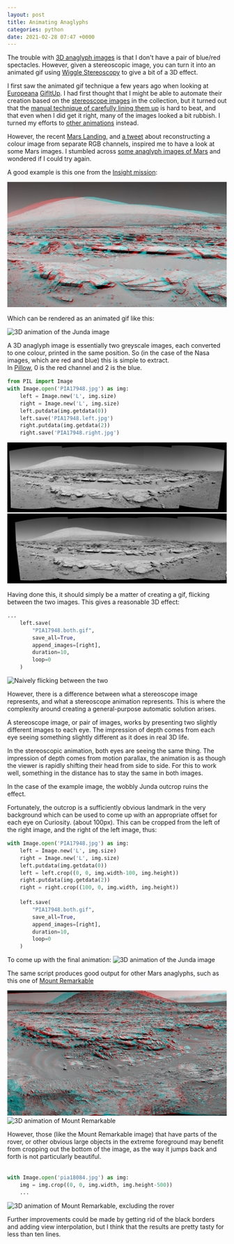 ```yaml
---
layout: post
title: Animating Anaglyphs
categories: python
date: 2021-02-28 07:47 +0000
---
```

The trouble with [3D anaglyph images](https://en.wikipedia.org/wiki/Anaglyph_3D)
is that I don't have a pair of blue/red spectacles. However, given a stereoscopic image,
you can turn it into an animated gif using [Wiggle Stereoscopy](https://en.wikipedia.org/wiki/Wiggle_stereoscopy)
to give a bit of a 3D effect.

I first saw the animated gif technique a few years ago when looking at 
[Europeana](https://www.europeana.eu/) [GifItUp](https://gifitup.net/).
I had first thought that I might be able to automate their creation based on 
the [stereoscope images](https://www.europeana.eu/en/search?page=1&view=grid&query=stereoscope)
in the collection, but it turned out that the [manual technique of carefully 
lining them up](https://digitalnz.org/blog/posts/how-to-make-an-animated-gif-from-a-stereograph) 
is hard to beat, and that even when I did get it right, many of the images looked a bit rubbish. I turned 
my efforts to [other animations](/blog/2019/10/10/gifitup-falling-blossom) instead.

However, the recent [Mars Landing](https://mars.nasa.gov/mars2020/), and 
[a tweet](https://twitter.com/BeckePhysics/status/1363657930885771268) about
reconstructing a colour image from separate RGB channels, inspired me to have
a look at some Mars images. I stumbled across [some anaglyph images of Mars](https://mars.nasa.gov/multimedia/images/?page=0&per_page=25&order=pub_date+desc&search=anaglyph&condition_1=1%3Ais_in_resource_list&category=51)
and wondered if I could try again.

A good example is this one from the [Insight mission](https://mars.nasa.gov/resources/6030/martian-landscape-with-rock-rows-and-mount-sharp-stereo/?site=insight):

![The Junda outcrop in anaglyph 3d](/assets/img/6030_PIA17948-br.jpg)

Which can be rendered as an animated gif like this:

![3D animation of the Junda image](/assets/img/PIA17948.both.gif)

A 3D anaglyph image is essentially two greyscale images, each converted to one
colour, printed in the same position. So (in the case of the Nasa images, which
are red and blue) this is simple to extract.  
In [Pillow](https://pillow.readthedocs.io/en/stable/reference/Image.html?highlight=getdata#PIL.Image.Image.getdata),
0 is the red channel and 2 is the blue.

```python
from PIL import Image
with Image.open('PIA17948.jpg') as img:
    left = Image.new('L', img.size)
    right = Image.new('L', img.size)
    left.putdata(img.getdata(0))
    left.save('PIA17948.left.jpg')
    right.putdata(img.getdata(2))
    right.save('PIA17948.right.jpg')
```

![Junda from the left "eye"](/assets/img/PIA17948.left.jpg)
![Junda from the right "eye"](/assets/img/PIA17948.right.jpg)

Having done this, it should simply be a matter of creating a gif, flicking
between the two images. This gives a reasonable 3D effect:
```python
...
    left.save(
        "PIA17948.both.gif",
        save_all=True,
        append_images=[right],
        duration=10,
        loop=0
    )
```
![Naively flicking between the two](/assets/img/PIA17948.both.naive.gif)

However, there is a difference between what a stereoscope
image represents, and what a stereoscope animation represents. This is where
the complexity around creating a general-purpose automatic solution arises.

A stereoscope image, or pair of images, works by presenting two slightly different
images to each eye.  The impression of depth comes from each eye seeing something
slightly different as it does in real 3D life.

In the stereoscopic animation, both eyes are seeing the same thing. The impression
of depth comes from motion parallax, the animation is as though the viewer is rapidly 
shifting their head from side to side.  For this to work well, something in the 
distance has to stay the same in both images.

In the case of the example image, the wobbly Junda outcrop ruins the effect.

Fortunately, the outcrop is a sufficiently obvious landmark in the very background
which can be used to come up with an appropriate offset for each eye on Curiosity.
(about 100px). This can be cropped from the left of the right image, and the right
of the left image, thus:

```python
with Image.open('PIA17948.jpg') as img:
    left = Image.new('L', img.size)
    right = Image.new('L', img.size)
    left.putdata(img.getdata(0))
    left = left.crop((0, 0, img.width-100, img.height))
    right.putdata(img.getdata(2))
    right = right.crop((100, 0, img.width, img.height))

    left.save(
        "PIA17948.both.gif",
        save_all=True,
        append_images=[right],
        duration=10,
        loop=0
    )
```
To come up with the final animation:
![3D animation of the Junda image](/assets/img/PIA17948.both.gif)

The same script produces good output for other Mars anaglyphs, such as
this one of [Mount Remarkable](https://mars.nasa.gov/resources/6174/stereo-view-of-mount-remarkable-and-surrounding-outcrops-at-mars-rovers-waypoint/?site=msl)

![Mount Remarkable in anaglyph 3D](/assets/img/6174_pia18084_stereo-navcam-Sol597-br.jpg)
![3D animation of Mount Remarkable](/assets/img/pia18084.both.gif)

However, those (like the Mount Remarkable image) that have parts of the rover, or
other obvious large objects in the extreme foreground may benefit from cropping 
out the bottom of the image, as the way it jumps back and forth is not particularly 
beautiful.

```python

with Image.open('pia18084.jpg') as img:
    img = img.crop((0, 0, img.width, img.height-500))
    ...
```

![3D animation of Mount Remarkable, excluding the rover](/assets/img/pia18084.both-cropped-foreground.gif)

Further improvements could be made by getting rid of the black borders and adding view interpolation, 
but I think that the results are pretty tasty for less than ten lines.

